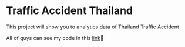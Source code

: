 # Traffic Accident Thailand
<p>This project will show you to analytics data of Thailand Traffic Accident</p>
<p>All of guys can see my code in this <a href="https://colab.research.google.com/drive/12yjSHGkb_7BrV9JsNGkDw2iQ5yaf__aW">link</a>🥳</p>
